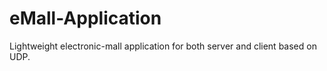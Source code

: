 # eMall-Application
Lightweight electronic-mall application for both server and client based on UDP.
